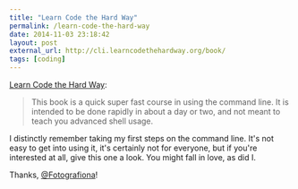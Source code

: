 ```yaml
---
title: "Learn Code the Hard Way"
permalink: /learn-code-the-hard-way
date: 2014-11-03 23:18:42
layout: post
external_url: http://cli.learncodethehardway.org/book/
tags: [coding]
---
```


[Learn Code the Hard Way](http://cli.learncodethehardway.org/book/):

>This book is a quick super fast course in using the command line. It is intended to be done rapidly in about a day or two, and not meant to teach you advanced shell usage.

I distinctly remember taking my first steps on the command line. It's not easy to get into using it,  it's certainly not for everyone, but if you're interested at all, give this one a look. You might fall in love, as did I.

Thanks, [@Fotografiona](http://twitter.com/Fotografiona/status/529349499937116160)!
